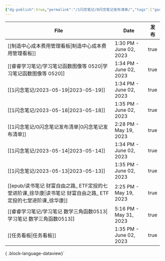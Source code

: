 ```yaml
---
{"dg-publish":true,"permalink":"/1闪念笔记/0闪念笔记发布清单/","tags":["gardenEntry"]}
---
```


| File                                                                   | Date                    | 发布   |
| ---------------------------------------------------------------------- | ----------------------- | ---- |
| [[制造中心成本费用管理看板\|制造中心成本费用管理看板]]                                      | 1:30 PM - June 02, 2023 | true |
| [[睿睿学习笔记/学习笔记函数图像等 0520\|学习笔记函数图像等 0520]]                           | 1:34 PM - June 02, 2023 | true |
| [[1闪念笔记/2023-05-19\|2023-05-19]]                                    | 1:34 PM - June 02, 2023 | true |
| [[1闪念笔记/2023-05-18\|2023-05-18]]                                    | 1:35 PM - June 02, 2023 | true |
| [[1闪念笔记/0闪念笔记发布清单\|0闪念笔记发布清单]]                                      | 2:28 PM - May 19, 2023  | true |
| [[1闪念笔记/2023-05-14\|2023-05-14]]                                    | 1:34 PM - June 02, 2023 | true |
| [[1闪念笔记/2023-05-13\|2023-05-13]]                                    | 1:35 PM - June 02, 2023 | true |
| [[epub/读书笔记 财富自由之路_ ETF定投的七堂进阶课_徐华康\|读书笔记 财富自由之路_ ETF定投的七堂进阶课_徐华康]] | 2:25 PM - May 19, 2023  | true |
| [[睿睿学习笔记/学习笔记 数学三角函数0513\|学习笔记 数学三角函数0513]]                         | 5:16 PM - May 31, 2023  | true |
| [[任务看板\|任务看板]]                                                      | 1:35 PM - June 02, 2023 | true |

{ .block-language-dataview}`

